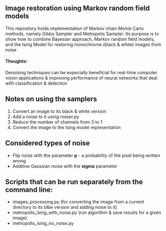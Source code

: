 ## Image restoration using Markov random field models
This repository holds implementation of Markov chain Monte Carlo methods, namely Gibbs Sampler and Metropolis Sampler. Its purpose is to show how to combine Bayesian approach, Markov random field models, and the Ising Model for restoring monochrome (black & white) images from noise

#### Thoughts: 
Denoising techniques can be especially beneficial for real-time computer vision applications & improving performance of neural networks that deal with classification & detection

## Notes on using the samplers
1. Convert an image to its black & white version
2. Add a noise to it using noiser.py
3. Reduce the number of channels from 3 to 1
4. Convert the image to the Ising model representation


## Considered types of noise 
* Flip noise with the parameter **p** - a probability of the pixel being written wrong
* Additive Gaussian noise with the **sigma** parameter

## Scripts that can be run separately from the command line:

* images_processing.py (for converting the image from a current directory to its b&w version and adding noise to it)
* metropolis_ising_with_noise.py (run algorithm & save results for a given image)
* metropolis_ising_no_noise.py